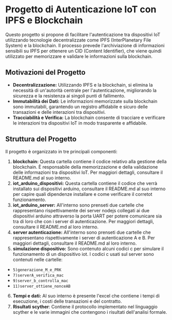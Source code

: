# Progetto di Autenticazione IoT con IPFS e Blockchain

Questo progetto si propone di facilitare l'autenticazione tra dispositivi IoT utilizzando tecnologie decentralizzate come IPFS (InterPlanetary File System) e la blockchain. Il processo prevede l'archiviazione di informazioni sensibili su IPFS per ottenere un CID (Content Identifier), che viene quindi utilizzato per memorizzare e validare le informazioni sulla blockchain.

## Motivazioni del Progetto

- **Decentralizzazione:** Utilizzando IPFS e la blockchain, si elimina la necessità di un'autorità centrale per l'autenticazione, migliorando la sicurezza e la resistenza ai singoli punti di fallimento.
- **Immutabilità dei Dati:** Le informazioni memorizzate sulla blockchain sono immutabili, garantendo un registro affidabile e sicuro delle transazioni e delle interazioni tra dispositivi.
- **Tracciabilità e Verifica:** La blockchain consente di tracciare e verificare le interazioni tra dispositivi IoT in modo trasparente e affidabile.

## Struttura del Progetto

Il progetto è organizzato in tre principali componenti:
1. **blockchain:** Questa cartella contiene il codice relativo alla gestione della blockchain. È responsabile della memorizzazione e della validazione delle informazioni tra dispositivi IoT. 
Per maggiori dettagli, consultare il README.md al suo interno.
2. **iot_arduino_dispositivi:** Questa cartella contiene il codice che verrà installato sui dispositivi arduino, consultare il README.md al suo interno per capire quali dipendenze installare e come verificare il corretot funzionamento.
3. **iot_arduino_server:** All'interno sono prenseti due cartelle che rappresentano rispettivamente dei server nodejs collegati ai due dispositivi arduino attraverso la porta UART per potere comunicare sia tra di loro che con i server di autenticazione.
Per maggiori dettagli, consultare il README.md al loro interno.
4. **server autenticazione:** All'interno sono prenseti due cartelle che rappresentano rispettivamente i server di autenticazione A e B. Per maggiori dettagli, consultare il README.md al loro interno.
5. **simulazione dispositivo:**  Sono contenuto alcuni codici c per simulare il funzionamento di un dispositivo iot. I codici c usati sul server sono contenuti nelle cartelle:
- `5)generazione_M_e_PRK`
- `7)serverA_verifica_mac`
- `9)server_b_controlla_mac`
- `11)server_ottiene_nonceAB`
6. **Tempi e dati:** Al suo interno è presente l'excel che contiene i tempi di esecuzione, i costi delle transazioni e del contratto.
7. **Risultati scyther**: Contiene il protocollo implementato nel linguaggio scyther e le varie immagini che contengono i risultati dell'analisi formale.



